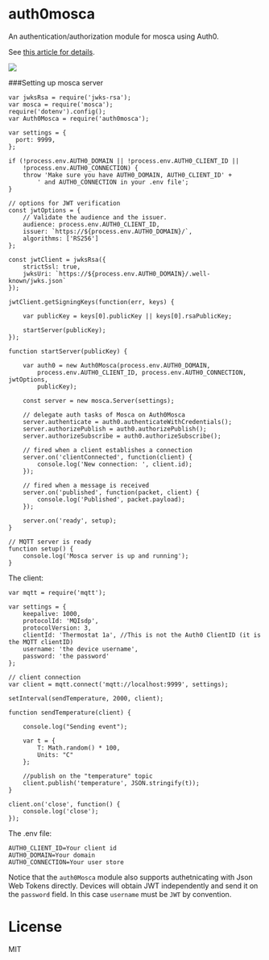 auth0mosca
==========

An authentication/authorization module for mosca using Auth0.

See [this article for details](https://docs.auth0.com/scenarios-mqtt).

![](https://docs.google.com/drawings/d/1hMahWH3Q0YBs5vT8Ubl-uLgvkcoo5f6Q0crMHbAqi6k/pub?w=854&h=521)

###Setting up mosca server

```
var jwksRsa = require('jwks-rsa');
var mosca = require('mosca');
require('dotenv').config();
var Auth0Mosca = require('auth0mosca');

var settings = {
  port: 9999,
};

if (!process.env.AUTH0_DOMAIN || !process.env.AUTH0_CLIENT_ID ||
    !process.env.AUTH0_CONNECTION) {
    throw 'Make sure you have AUTH0_DOMAIN, AUTH0_CLIENT_ID' +
        ' and AUTH0_CONNECTION in your .env file';
}

// options for JWT verification
const jwtOptions = {
    // Validate the audience and the issuer.
    audience: process.env.AUTH0_CLIENT_ID,
    issuer: `https://${process.env.AUTH0_DOMAIN}/`,
    algorithms: ['RS256']
};

const jwtClient = jwksRsa({
    strictSsl: true,
    jwksUri: `https://${process.env.AUTH0_DOMAIN}/.well-known/jwks.json`
});

jwtClient.getSigningKeys(function(err, keys) {

    var publicKey = keys[0].publicKey || keys[0].rsaPublicKey;

    startServer(publicKey);
});

function startServer(publicKey) {

    var auth0 = new Auth0Mosca(process.env.AUTH0_DOMAIN,
        process.env.AUTH0_CLIENT_ID, process.env.AUTH0_CONNECTION, jwtOptions,
        publicKey);

    const server = new mosca.Server(settings);

    // delegate auth tasks of Mosca on Auth0Mosca
    server.authenticate = auth0.authenticateWithCredentials();
    server.authorizePublish = auth0.authorizePublish();
    server.authorizeSubscribe = auth0.authorizeSubscribe();

    // fired when a client establishes a connection
    server.on('clientConnected', function(client) {
        console.log('New connection: ', client.id);
    });

    // fired when a message is received
    server.on('published', function(packet, client) {
        console.log('Published', packet.payload);
    });

    server.on('ready', setup);
}

// MQTT server is ready
function setup() {
    console.log('Mosca server is up and running');
}

```

The client:

```
var mqtt = require('mqtt');

var settings = {
    keepalive: 1000,
    protocolId: 'MQIsdp',
    protocolVersion: 3,
    clientId: 'Thermostat 1a', //This is not the Auth0 ClientID (it is the MQTT clientID)
    username: 'the device username',
    password: 'the password'
};

// client connection
var client = mqtt.connect('mqtt://localhost:9999', settings);

setInterval(sendTemperature, 2000, client);

function sendTemperature(client) {

    console.log("Sending event");

    var t = {
        T: Math.random() * 100,
        Units: "C"
    };

    //publish on the "temperature" topic
    client.publish('temperature', JSON.stringify(t));
}

client.on('close', function() {
    console.log('close');
});

```

The .env file:

```
AUTH0_CLIENT_ID=Your client id
AUTH0_DOMAIN=Your domain
AUTH0_CONNECTION=Your user store

```

Notice that the `auth0Mosca` module also supports authetnicating with Json Web Tokens directly. Devices will obtain JWT independently and send it on the `password` field. In this case `username` must be `JWT` by convention.

License
=======

MIT
